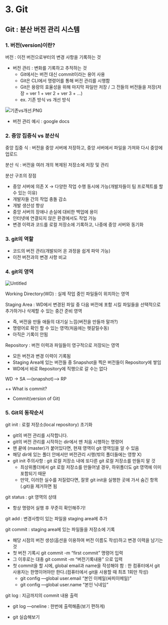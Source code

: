 # 3. Git

## Git : 분산 버전 관리 시스템

### 1. 버전(version)이란?

버전 : 이전 버전으로부터의 변경 사항을 기록하는 것
- 버전 관리 : 변화를 기록하고 추적하는 것
  - Git에서는 버전 대신 commit이라는 용어 사용
  - Git은 CLI에서 명령어를 통해 버전 관리를 시행함
  - Git은 용량의 효율성을 위해 마지막 파일만 저장 / 그 전들의 버전들을 저장(저장 = ver 1 + ver 2 + ver 3 + …)
  - ex. 기존 방식 vs 개선 방식
            
 ![기존vs개선.PNG](https://s3-us-west-2.amazonaws.com/secure.notion-static.com/75ae25ac-3777-4db7-9c6d-ebc236393854/%EA%B8%B0%EC%A1%B4vs%EA%B0%9C%EC%84%A0.png)
            
  - 버전 관리 예시 : google docs
  
### 2. 중앙 집중식 vs 분산식
       
중앙 집중 식 : 버전을 중앙 서버에 저장하고, 중앙 서버에서 파일을 가져와 다시 중앙에 업로드
    
분산 식 : 버전을 여러 개의 복제된 저장소에 저장 및 관리
    
분산 구조의 장점
- 중앙 서버에 의존 X → 다양한 작업 수행 동시에 가능(개발자들이 팀 프로젝트를 할 수 있는 이유)
- 개발자들 간의 작업 충돌 감소
- 개발 생산성 향상
- 중앙 서버의 장애나 손실에 대비한 백업에 용이
- 인터넷에 연결되지 않은 환경에서도 작업 가능
- 변경 이력과 코드를 로컬 저장소에 기록하고, 나중에 중앙 서버와 동기화

### 3. git의 역할
- 코드의 버전 관리(개발되어 온 과정을 쉽게 파악 가능)
- 이전 버전과의 변경 사항 비교

### 4. git의 영역
    
![Untitled](https://s3-us-west-2.amazonaws.com/secure.notion-static.com/8e1bd9f8-21a2-49f8-99a9-164b718c90e3/Untitled.png)
    
Working Directory(WD) : 실제 작업 중인 파일들이 위치하는 영역 

Staging Area : WD에서 변경된 파일 중 다음 버전에 포함 시킬 파일들을 선택적으로 추가하거나 삭제할 수 있는 중간 준비 영역
- 즉, 버전을 만들 애들의 대기실 느낌(버전을 만들까 말까?)
- 명령어로 확인 할 수 있는 영역(처음에는 헷갈릴수동)
- 아직은 기록이 안됨

Repository : 버전 이력과 파일들이 영구적으로 저장되는 영역
- 모든 버전과 변경 이력이 기록됨
- Staging Area에 있는 버전들 중 Snapshot을 찍은 버전들이 Repository에 쌓임
- WD에서 바로 Repository에 직행으로 갈 수는 없다

WD → SA —(snapshot)—> RP
            
++ What is commit? 
- Commit(version of  Git)
  
### 5. Git의 동작순서

git init : 로컬 저장소(local repository) 초기화  
- git의 버전 관리를 시작합니다.
- git의 버전 관리를 시작하는 dir에서 맨 처음 시행하는 명령어
- 맨 끝에 (master)가 붙어있다면, 현재 영역이 git 영역임을 알 수 있음
- 해당 dir에 있는 폴더 안에서만 버전관리 시행(밖의 폴더들에는 영향 X)
- git init 주의사항 : git 로컬 저장소 내에 또다른 git 로컬 저장소를 만들지 말 것
  - 최상위폴더에서 git 로컬 저장소를 만들어낼 경우, 하위폴더도 git 영역에 이미 포함되기 때문
  - 만약, 이러한 실수를 저질렀다면, 잘못 git init을 실행한 곳에 가서 숨긴 항목(.git)을 제거하면 됨

git status : git 영역의 상태
- 항상 명령어 실행 후 꾸준히 확인해주기!

git add : 변경사항이 있는 파일을 staging area에 추가

git commit : staging area에 있는 파일들을 저장소에 기록
- 해당 시점의 버전 생성(옵션을 이용하여 버전 이름도 작성)하고 변경 이력을 남기는 것
- 첫 버전 기록시 git commit -m “first commit” 명령어 입력
- 그 이후로는 대충 git commit -m “버전기록내용” 으로 입력
- 첫 commit을 할 시에, global email과 name을 작성해야 함 : 한 컴퓨터에서 git 사용자는 한명이어야만 한다.(컴퓨터에서 git을 사용할 때 최초 1회만 작성)
  - git config —global user.email “본인 이메일(싸피이메일)”
  - git config —global user.name “본인 닉네임”
        
git log : 지금까지의 commit 내용 출력
- git log —oneline : 한번에 출력해줌(보기 편하게)
    
- git 실습해보기